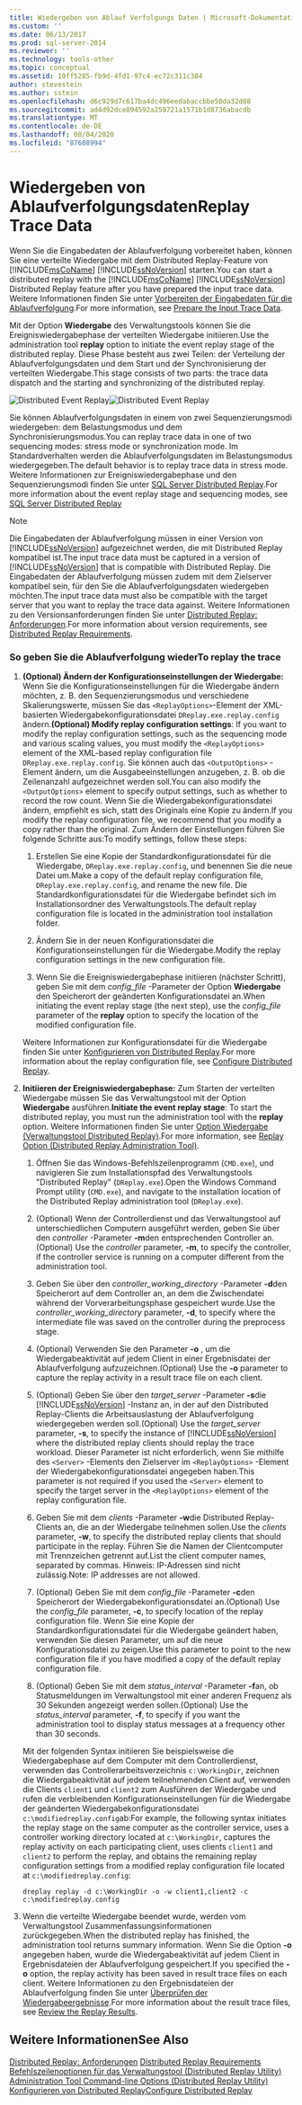 ```yaml
---
title: Wiedergeben von Ablauf Verfolgungs Daten | Microsoft-Dokumentation
ms.custom: ''
ms.date: 06/13/2017
ms.prod: sql-server-2014
ms.reviewer: ''
ms.technology: tools-other
ms.topic: conceptual
ms.assetid: 19ff5285-fb9d-4fd1-97c4-ec72c311c384
author: stevestein
ms.author: sstein
ms.openlocfilehash: d6c929d7c617ba4dc496eedabaccbbe50da32d08
ms.sourcegitcommit: ad4d92dce894592a259721a1571b1d8736abacdb
ms.translationtype: MT
ms.contentlocale: de-DE
ms.lasthandoff: 08/04/2020
ms.locfileid: "87608994"
---
```

# <a name="replay-trace-data"></a><span data-ttu-id="a8cea-102">Wiedergeben von Ablaufverfolgungsdaten</span><span class="sxs-lookup"><span data-stu-id="a8cea-102">Replay Trace Data</span></span>
  <span data-ttu-id="a8cea-103">Wenn Sie die Eingabedaten der Ablaufverfolgung vorbereitet haben, können Sie eine verteilte Wiedergabe mit dem Distributed Replay-Feature von [!INCLUDE[msCoName](../../includes/msconame-md.md)] [!INCLUDE[ssNoVersion](../../../includes/ssnoversion-md.md)] starten.</span><span class="sxs-lookup"><span data-stu-id="a8cea-103">You can start a distributed replay with the [!INCLUDE[msCoName](../../includes/msconame-md.md)] [!INCLUDE[ssNoVersion](../../../includes/ssnoversion-md.md)] Distributed Replay feature after you have prepared the input trace data.</span></span> <span data-ttu-id="a8cea-104">Weitere Informationen finden Sie unter [Vorbereiten der Eingabedaten für die Ablaufverfolgung](prepare-the-input-trace-data.md).</span><span class="sxs-lookup"><span data-stu-id="a8cea-104">For more information, see [Prepare the Input Trace Data](prepare-the-input-trace-data.md).</span></span>  
  
 <span data-ttu-id="a8cea-105">Mit der Option **Wiedergabe** des Verwaltungstools können Sie die Ereigniswiedergabephase der verteilten Wiedergabe initiieren.</span><span class="sxs-lookup"><span data-stu-id="a8cea-105">Use the administration tool **replay** option to initiate the event replay stage of the distributed replay.</span></span> <span data-ttu-id="a8cea-106">Diese Phase besteht aus zwei Teilen: der Verteilung der Ablaufverfolgungsdaten und dem Start und der Synchronisierung der verteilten Wiedergabe.</span><span class="sxs-lookup"><span data-stu-id="a8cea-106">This stage consists of two parts: the trace data dispatch and the starting and synchronizing of the distributed replay.</span></span>  
  
 <span data-ttu-id="a8cea-107">![Distributed Event Replay](../../database-engine/media/eventreplay.gif "Distributed Event Replay")</span><span class="sxs-lookup"><span data-stu-id="a8cea-107">![Distributed Event Replay](../../database-engine/media/eventreplay.gif "Distributed Event Replay")</span></span>  
  
 <span data-ttu-id="a8cea-108">Sie können Ablaufverfolgungsdaten in einem von zwei Sequenzierungsmodi wiedergeben: dem Belastungsmodus und dem Synchronisierungsmodus.</span><span class="sxs-lookup"><span data-stu-id="a8cea-108">You can replay trace data in one of two sequencing modes: stress mode or synchronization mode.</span></span> <span data-ttu-id="a8cea-109">Im Standardverhalten werden die Ablaufverfolgungsdaten im Belastungsmodus wiedergegeben.</span><span class="sxs-lookup"><span data-stu-id="a8cea-109">The default behavior is to replay trace data in stress mode.</span></span> <span data-ttu-id="a8cea-110">Weitere Informationen zur Ereigniswiedergabephase und den Sequenzierungsmodi finden Sie unter [SQL Server Distributed Replay](sql-server-distributed-replay.md).</span><span class="sxs-lookup"><span data-stu-id="a8cea-110">For more information about the event replay stage and sequencing modes, see [SQL Server Distributed Replay](sql-server-distributed-replay.md)</span></span>  
  
> [!NOTE]  
>  <span data-ttu-id="a8cea-111">Die Eingabedaten der Ablaufverfolgung müssen in einer Version von [!INCLUDE[ssNoVersion](../../../includes/ssnoversion-md.md)] aufgezeichnet werden, die mit Distributed Replay kompatibel ist.</span><span class="sxs-lookup"><span data-stu-id="a8cea-111">The input trace data must be captured in a version of [!INCLUDE[ssNoVersion](../../../includes/ssnoversion-md.md)] that is compatible with Distributed Replay.</span></span> <span data-ttu-id="a8cea-112">Die Eingabedaten der Ablaufverfolgung müssen zudem mit dem Zielserver kompatibel sein, für den Sie die Ablaufverfolgungsdaten wiedergeben möchten.</span><span class="sxs-lookup"><span data-stu-id="a8cea-112">The input trace data must also be compatible with the target server that you want to replay the trace data against.</span></span> <span data-ttu-id="a8cea-113">Weitere Informationen zu den Versionsanforderungen finden Sie unter [Distributed Replay: Anforderungen](distributed-replay-requirements.md).</span><span class="sxs-lookup"><span data-stu-id="a8cea-113">For more information about version requirements, see [Distributed Replay Requirements](distributed-replay-requirements.md).</span></span>  
  
### <a name="to-replay-the-trace"></a><span data-ttu-id="a8cea-114">So geben Sie die Ablaufverfolgung wieder</span><span class="sxs-lookup"><span data-stu-id="a8cea-114">To replay the trace</span></span>  
  
1.  <span data-ttu-id="a8cea-115">**(Optional) Ändern der Konfigurationseinstellungen der Wiedergabe:** Wenn Sie die Konfigurationseinstellungen für die Wiedergabe ändern möchten, z. B. den Sequenzierungsmodus und verschiedene Skalierungswerte, müssen Sie das `<ReplayOptions>`-Element der XML-basierten Wiedergabekonfigurationsdatei `DReplay.exe.replay.config` ändern.</span><span class="sxs-lookup"><span data-stu-id="a8cea-115">**(Optional) Modify replay configuration settings**: If you want to modify the replay configuration settings, such as the sequencing mode and various scaling values, you must modify the `<ReplayOptions>` element of the XML-based replay configuration file `DReplay.exe.replay.config`.</span></span> <span data-ttu-id="a8cea-116">Sie können auch das `<OutputOptions>` -Element ändern, um die Ausgabeeinstellungen anzugeben, z. B. ob die Zeilenanzahl aufgezeichnet werden soll.</span><span class="sxs-lookup"><span data-stu-id="a8cea-116">You can also modify the `<OutputOptions>` element to specify output settings, such as whether to record the row count.</span></span> <span data-ttu-id="a8cea-117">Wenn Sie die Wiedergabekonfigurationsdatei ändern, empfiehlt es sich, statt des Originals eine Kopie zu ändern.</span><span class="sxs-lookup"><span data-stu-id="a8cea-117">If you modify the replay configuration file, we recommend that you modify a copy rather than the original.</span></span> <span data-ttu-id="a8cea-118">Zum Ändern der Einstellungen führen Sie folgende Schritte aus:</span><span class="sxs-lookup"><span data-stu-id="a8cea-118">To modify settings, follow these steps:</span></span>  
  
    1.  <span data-ttu-id="a8cea-119">Erstellen Sie eine Kopie der Standardkonfigurationsdatei für die Wiedergabe, `DReplay.exe.replay.config`, und benennen Sie die neue Datei um.</span><span class="sxs-lookup"><span data-stu-id="a8cea-119">Make a copy of the default replay configuration file, `DReplay.exe.replay.config`, and rename the new file.</span></span> <span data-ttu-id="a8cea-120">Die Standardkonfigurationsdatei für die Wiedergabe befindet sich im Installationsordner des Verwaltungstools.</span><span class="sxs-lookup"><span data-stu-id="a8cea-120">The default replay configuration file is located in the administration tool installation folder.</span></span>  
  
    2.  <span data-ttu-id="a8cea-121">Ändern Sie in der neuen Konfigurationsdatei die Konfigurationseinstellungen für die Wiedergabe.</span><span class="sxs-lookup"><span data-stu-id="a8cea-121">Modify the replay configuration settings in the new configuration file.</span></span>  
  
    3.  <span data-ttu-id="a8cea-122">Wenn Sie die Ereigniswiedergabephase initiieren (nächster Schritt), geben Sie mit dem *config_file* -Parameter der Option **Wiedergabe** den Speicherort der geänderten Konfigurationsdatei an.</span><span class="sxs-lookup"><span data-stu-id="a8cea-122">When initiating the event replay stage (the next step), use the *config_file* parameter of the **replay** option to specify the location of the modified configuration file.</span></span>  
  
     <span data-ttu-id="a8cea-123">Weitere Informationen zur Konfigurationsdatei für die Wiedergabe finden Sie unter [Konfigurieren von Distributed Replay](configure-distributed-replay.md).</span><span class="sxs-lookup"><span data-stu-id="a8cea-123">For more information about the replay configuration file, see [Configure Distributed Replay](configure-distributed-replay.md).</span></span>  
  
2.  <span data-ttu-id="a8cea-124">**Initiieren der Ereigniswiedergabephase:** Zum Starten der verteilten Wiedergabe müssen Sie das Verwaltungstool mit der Option **Wiedergabe** ausführen.</span><span class="sxs-lookup"><span data-stu-id="a8cea-124">**Initiate the event replay stage**: To start the distributed replay, you must run the administration tool with the **replay** option.</span></span> <span data-ttu-id="a8cea-125">Weitere Informationen finden Sie unter [Option Wiedergabe &#40;Verwaltungstool Distributed Replay&#41;](replay-option-distributed-replay-administration-tool.md).</span><span class="sxs-lookup"><span data-stu-id="a8cea-125">For more information, see [Replay Option &#40;Distributed Replay Administration Tool&#41;](replay-option-distributed-replay-administration-tool.md).</span></span>  
  
    1.  <span data-ttu-id="a8cea-126">Öffnen Sie das Windows-Befehlszeilenprogramm (`CMD.exe`), und navigieren Sie zum Installationspfad des Verwaltungstools "Distributed Replay" (`DReplay.exe`).</span><span class="sxs-lookup"><span data-stu-id="a8cea-126">Open the Windows Command Prompt utility (`CMD.exe`), and navigate to the installation location of the Distributed Replay administration tool (`DReplay.exe`).</span></span>  
  
    2.  <span data-ttu-id="a8cea-127">(Optional) Wenn der Controllerdienst und das Verwaltungstool auf unterschiedlichen Computern ausgeführt werden, geben Sie über den *controller* -Parameter **-m**den entsprechenden Controller an.</span><span class="sxs-lookup"><span data-stu-id="a8cea-127">(Optional) Use the *controller* parameter, **-m**, to specify the controller, if the controller service is running on a computer different from the administration tool.</span></span>  
  
    3.  <span data-ttu-id="a8cea-128">Geben Sie über den *controller_working_directory* -Parameter **-d**den Speicherort auf dem Controller an, an dem die Zwischendatei während der Vorverarbeitungsphase gespeichert wurde.</span><span class="sxs-lookup"><span data-stu-id="a8cea-128">Use the *controller_working_directory* parameter, **-d**, to specify where the intermediate file was saved on the controller during the preprocess stage.</span></span>  
  
    4.  <span data-ttu-id="a8cea-129">(Optional) Verwenden Sie den Parameter **-o** , um die Wiedergabeaktivität auf jedem Client in einer Ergebnisdatei der Ablaufverfolgung aufzuzeichnen.</span><span class="sxs-lookup"><span data-stu-id="a8cea-129">(Optional) Use the **-o** parameter to capture the replay activity in a result trace file on each client.</span></span>  
  
    5.  <span data-ttu-id="a8cea-130">(Optional) Geben Sie über den *target_server* -Parameter **-s**die [!INCLUDE[ssNoVersion](../../../includes/ssnoversion-md.md)] -Instanz an, in der auf den Distributed Replay-Clients die Arbeitsauslastung der Ablaufverfolgung wiedergegeben werden soll.</span><span class="sxs-lookup"><span data-stu-id="a8cea-130">(Optional) Use the *target_server* parameter, **-s**, to specify the instance of [!INCLUDE[ssNoVersion](../../../includes/ssnoversion-md.md)] where the distributed replay clients should replay the trace workload.</span></span> <span data-ttu-id="a8cea-131">Dieser Parameter ist nicht erforderlich, wenn Sie mithilfe des `<Server>` -Elements den Zielserver im `<ReplayOptions>` -Element der Wiedergabekonfigurationsdatei angegeben haben.</span><span class="sxs-lookup"><span data-stu-id="a8cea-131">This parameter is not required if you used the `<Server>` element to specify the target server in the `<ReplayOptions>` element of the replay configuration file.</span></span>  
  
    6.  <span data-ttu-id="a8cea-132">Geben Sie mit dem *clients* -Parameter **-w**die Distributed Replay-Clients an, die an der Wiedergabe teilnehmen sollen.</span><span class="sxs-lookup"><span data-stu-id="a8cea-132">Use the *clients* parameter, **-w**, to specify the distributed replay clients that should participate in the replay.</span></span> <span data-ttu-id="a8cea-133">Führen Sie die Namen der Clientcomputer mit Trennzeichen getrennt auf.</span><span class="sxs-lookup"><span data-stu-id="a8cea-133">List the client computer names, separated by commas.</span></span> <span data-ttu-id="a8cea-134">Hinweis: IP-Adressen sind nicht zulässig.</span><span class="sxs-lookup"><span data-stu-id="a8cea-134">Note: IP addresses are not allowed.</span></span>  
  
    7.  <span data-ttu-id="a8cea-135">(Optional) Geben Sie mit dem *config_file* -Parameter **-c**den Speicherort der Wiedergabekonfigurationsdatei an.</span><span class="sxs-lookup"><span data-stu-id="a8cea-135">(Optional) Use the *config_file* parameter, **-c**, to specify location of the replay configuration file.</span></span> <span data-ttu-id="a8cea-136">Wenn Sie eine Kopie der Standardkonfigurationsdatei für die Wiedergabe geändert haben, verwenden Sie diesen Parameter, um auf die neue Konfigurationsdatei zu zeigen.</span><span class="sxs-lookup"><span data-stu-id="a8cea-136">Use this parameter to point to the new configuration file if you have modified a copy of the default replay configuration file.</span></span>  
  
    8.  <span data-ttu-id="a8cea-137">(Optional) Geben Sie mit dem *status_interval* -Parameter **-f**an, ob Statusmeldungen im Verwaltungstool mit einer anderen Frequenz als 30 Sekunden angezeigt werden sollen.</span><span class="sxs-lookup"><span data-stu-id="a8cea-137">(Optional) Use the *status_interval* parameter, **-f**, to specify if you want the administration tool to display status messages at a frequency other than 30 seconds.</span></span>  
  
     <span data-ttu-id="a8cea-138">Mit der folgenden Syntax initiieren Sie beispielsweise die Wiedergabephase auf dem Computer mit dem Controllerdienst, verwenden das Controllerarbeitsverzeichnis `c:\WorkingDir`, zeichnen die Wiedergabeaktivität auf jedem teilnehmenden Client auf, verwenden die Clients `client1` und `client2` zum Ausführen der Wiedergabe und rufen die verbleibenden Konfigurationseinstellungen für die Wiedergabe der geänderten Wiedergabekonfigurationsdatei `c:\modifiedreplay.config`ab:</span><span class="sxs-lookup"><span data-stu-id="a8cea-138">For example, the following syntax initiates the replay stage on the same computer as the controller service, uses a controller working directory located at `c:\WorkingDir`, captures the replay activity on each participating client, uses clients `client1` and `client2` to perform the replay, and obtains the remaining replay configuration settings from a modified replay configuration file located at `c:\modifiedreplay.config`:</span></span>  
  
     `dreplay replay -d c:\WorkingDir -o -w client1,client2 -c c:\modifiedreplay.config`  
  
3.  <span data-ttu-id="a8cea-139">Wenn die verteilte Wiedergabe beendet wurde, werden vom Verwaltungstool Zusammenfassungsinformationen zurückgegeben.</span><span class="sxs-lookup"><span data-stu-id="a8cea-139">When the distributed replay has finished, the administration tool returns summary information.</span></span> <span data-ttu-id="a8cea-140">Wenn Sie die Option **-o** angegeben haben, wurde die Wiedergabeaktivität auf jedem Client in Ergebnisdateien der Ablaufverfolgung gespeichert.</span><span class="sxs-lookup"><span data-stu-id="a8cea-140">If you specified the **-o** option, the replay activity has been saved in result trace files on each client.</span></span> <span data-ttu-id="a8cea-141">Weitere Informationen zu den Ergebnisdateien der Ablaufverfolgung finden Sie unter [Überprüfen der Wiedergabeergebnisse](review-the-replay-results.md).</span><span class="sxs-lookup"><span data-stu-id="a8cea-141">For more information about the result trace files, see [Review the Replay Results](review-the-replay-results.md).</span></span>  
  
## <a name="see-also"></a><span data-ttu-id="a8cea-142">Weitere Informationen</span><span class="sxs-lookup"><span data-stu-id="a8cea-142">See Also</span></span>  
 <span data-ttu-id="a8cea-143">[Distributed Replay: Anforderungen](distributed-replay-requirements.md) </span><span class="sxs-lookup"><span data-stu-id="a8cea-143">[Distributed Replay Requirements](distributed-replay-requirements.md) </span></span>  
 <span data-ttu-id="a8cea-144">[Befehlszeilenoptionen für das Verwaltungstool &#40;Distributed Replay Utility&#41;](administration-tool-command-line-options-distributed-replay-utility.md) </span><span class="sxs-lookup"><span data-stu-id="a8cea-144">[Administration Tool Command-line Options &#40;Distributed Replay Utility&#41;](administration-tool-command-line-options-distributed-replay-utility.md) </span></span>  
 [<span data-ttu-id="a8cea-145">Konfigurieren von Distributed Replay</span><span class="sxs-lookup"><span data-stu-id="a8cea-145">Configure Distributed Replay</span></span>](configure-distributed-replay.md)  
  
  
